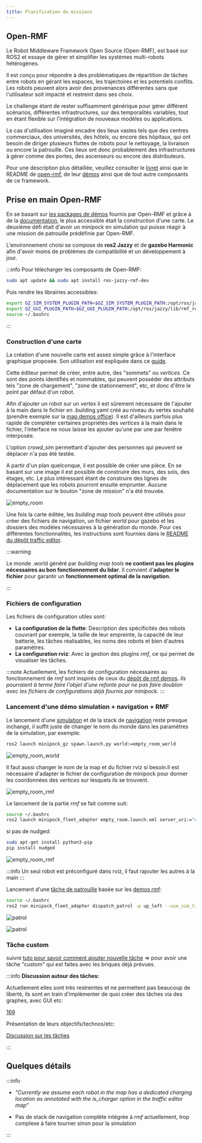 ```yaml
---
title: Planification de missions
---
```


## Open-RMF

Le Robot Middleware Framework Open Source (Open-RMF), est basé sur ROS2 et essaye de gérer et simplifier les systèmes multi-robots hétérogènes.

Il est conçu pour répondre à des problématiques de répartition de tâches entre robots en gérant les espaces, les trajectoires et les potentiels conflits. Les robots peuvent alors avoir des provenances différentes sans que l'utilisateur soit impacté et restreint dans ses choix.

Le challenge étant de rester suffisamment générique pour gérer différent scénarios, différentes infrastructures, sur des temporalités variables, tout en étant flexible sur l'intégration de nouveaux modèles ou applications.

Le cas d'utilisation imaginé encadre des lieux vastes tels que des centres commerciaux, des universités, des hôtels, ou encore des hôpitaux, qui ont besoin de diriger plusieurs flottes de robots pour le nettoyage, la livraison ou encore la patrouille. Ces lieux ont donc probablement des infrastructures à gérer comme des portes, des ascenseurs ou encore des distributeurs.

Pour une description plus détaillée, veuillez consulter le [livret](https://osrf.github.io/ros2multirobotbook/intro.html) ainsi que le README de [open-rmf](https://github.com/open-rmf/rmf), de leur [démos](https://github.com/open-rmf/rmf_demos) ainsi que de tout autre composants de ce framework.

## Prise en main Open-RMF

En se basant sur [les packages de démos](https://github.com/open-rmf/rmf_demos/tree/main) fournis par Open-RMF et grâce à de la [documentation](https://osrf.github.io/ros2multirobotbook/intro.html), le plus accessible était la construction d'une carte.
Le deuxième défi était d'avoir un minipock en simulation qui puisse réagir à une mission de patrouille prédéfinie par Open-RMF.

L'environnement choisi se compose de **ros2 Jazzy** et de **gazebo Harmonic** afin d'avoir moins de problèmes de compatibilité et un développement à jour.

:::info
Pour télécharger les composants de Open-RMF:

```bash
sudo apt update && sudo apt install ros-jazzy-rmf-dev
```

Puis rendre  les librairies accessibles:

```bash
export GZ_SIM_SYSTEM_PLUGIN_PATH=$GZ_SIM_SYSTEM_PLUGIN_PATH:/opt/ros/jazzy/lib/rmf_robot_sim_gz_plugins:/opt/ros/jazzy/lib/rmf_building_sim_gz_plugins
export GZ_GUI_PLUGIN_PATH=$GZ_GUI_PLUGIN_PATH:/opt/ros/jazzy/lib/rmf_robot_sim_gz_plugins:/opt/ros/jazzy/lib/rmf_building_sim_gz_plugins
source ~/.bashrc
```

:::

### Construction d'une carte

La création d'une nouvelle carte est assez simple grâce à l'interface graphique proposée. Son utilisation est expliquée dans ce [guide](https://osrf.github.io/ros2multirobotbook/traffic-editor.html).

Cette éditeur permet de créer, entre autre, des "sommets" ou *vertices*. Ce sont des points identifiés et nommables, qui peuvent posséder des attributs tels "zone de chargement", "zone de stationnement", etc, et donc d'être le point par défaut d'un robot.

Afin d'ajouter un robot sur un *vertex* il est sûrement nécessaire de l'ajouter à la main dans le fichier en .building.yaml créé au niveau du vertex souhaité (prendre exemple sur la [map demos office](https://github.com/open-rmf/rmf_demos/blob/main/rmf_demos_maps/maps/office/office.building.yaml)). Il est d'ailleurs parfois plus rapide de compléter certaines propriétés des *vertices* à la main dans le fichier, l'interface ne nous laisse les ajouter qu'une par une par fenêtre interposée.

L'option *crowd_sim* permettant d'ajouter des personnes qui peuvent se déplacer n'a pas été testée.

A partir d'un plan quelconque, il est possible de créer une pièce. En se basant sur une image il est possible de construire des murs, des sols, des étages, etc. Le plus intéressant étant de construire des lignes de déplacement que les robots pourront ensuite emprunter. Aucune documentation sur le bouton "zone de mission" n'a été trouvée.

![empty_room](../img/logiciel_de_mission/traffic_editor_empty_room.png)

Une fois la carte éditée, les *building map tools* peuvent être utilisés pour créer des fichiers de navigation, un fichier *world* pour gazebo et les dossiers des modèles nécessaires à la génération du monde.
Pour ces différentes fonctionnalités, les instructions sont fournies dans le [README du dépôt traffic editor](https://github.com/open-rmf/rmf_traffic_editor).

:::warning

Le monde .world généré par *building map tools* **ne contient pas les plugins nécessaires au bon fonctionnement du lidar**. Il convient d'**adapter le fichier** pour garantir un **fonctionnement optimal de la navigation**.

:::

### Fichiers de configuration

Les fichiers de configuration utiles sont:

- **La configuration de la flotte**: Description des spécificités des robots couvrant par exemple, la taille de leur empreinte, la capacité de leur batterie, les tâches réalisables, les noms des robots et bien d'autres paramètres.
- **La configuration rviz**: Avec la gestion des plugins *rmf*, ce qui permet de visualiser les tâches.

:::note
Actuellement, les fichiers de configuration nécessaires au fonctionnement de *rmf* sont inspirés de ceux du [dépôt de rmf demos](https://github.com/open-rmf/rmf_demos/tree/main). *Ils pourraient à terme faire l'objet d'une refonte pour ne pas faire doublon avec les fichiers de configurations déjà fournis par minipock.*
:::

### Lancement d'une démo simulation + navigation + RMF

Le lancement d'une [simulation](Simulation.md) et de la stack de [navigation](Navigation.md) reste presque inchangé, il suffit juste de changer le nom du monde dans les paramètres de la simulation, par exemple:

```bash
ros2 launch minipock_gz spawn.launch.py world:=empty_room_world
```

![empty_room_world](../img/logiciel_de_mission/simu_empty_room_multi_robot.png)

Il faut aussi changer le nom de la map et du fichier rviz si besoin.Il est nécessaire d'adapter le fichier de configuration de minipock pour donner les coordonnées des *vertices* sur lesquels ils se trouvent.

![empty_room_rmf](../img/logiciel_de_mission/navigation_rviz_rmf_multi_minipock.png)

Le lancement de la partie *rmf* se fait comme suit:

```bash
source ~/.bashrc
ros2 launch minipock_fleet_adapter empty_room.launch.xml server_uri:="ws://localhost:8000/_internal"
```

si pas de nudged:

```bash
sudo apt-get install python3-pip
pip install nudged
```

![empty_room_rmf](../img/logiciel_de_mission/navigation_rviz_rmf_fleetadapter_minipock.png)

:::info
Un seul robot est préconfiguré dans rviz, il faut rajouter les autres à la main
:::

Lancement d'une [tâche de patrouille](https://github.com/open-rmf/rmf_demos/blob/main/rmf_demos_tasks/rmf_demos_tasks/dispatch_patrol.py) basée sur les [demos rmf](https://github.com/open-rmf/rmf_demos/tree/main):

```bash
source ~/.bashrc
ros2 run minipock_fleet_adapter dispatch_patrol -p up_left --use_sim_time
```

![patrol](../img/logiciel_de_mission/navigation_rviz_rmf_mission_minipock_start.png)

![patrol](../img/logiciel_de_mission/navigation_rviz_rmf_minipock_mission_end.png)

### Tâche custom

suivre [tuto pour savoir comment ajouter nouvelle tâche](https://osrf.github.io/ros2multirobotbook/task_new.html) => pour avoir une tâche "custom" qui est faites avec les briques déjà prévues.

:::info
**Discussion autour des tâches:**

Actuellement elles sont très restreintes et ne permettent pas beaucoup de liberté, ils sont en train d'implémenter de quoi créer des tâches via des graphes, avec GUI etc:

[169](https://github.com/open-rmf/rmf/discussions/169)

Présentation de leurs objectifs/technos/etc:

[Discussion sur les tâches](https://docs.google.com/presentation/d/1XE4A_72Y0qLHpkoXuEI4dEKK3Jf0zM7cgX1yj1XTEJg/edit#slide=id.g2d18c1126ba_0_190)

:::

## Quelques détails

:::info

- *"Currently we assume each robot in the map has a dedicated charging location as annotated with the is_charger option in the traffic editor map"*

- Pas de stack de navigation complète intégrée à *rmf* actuellement, trop complexe à faire tourner sinon pour la simulation​

:::

